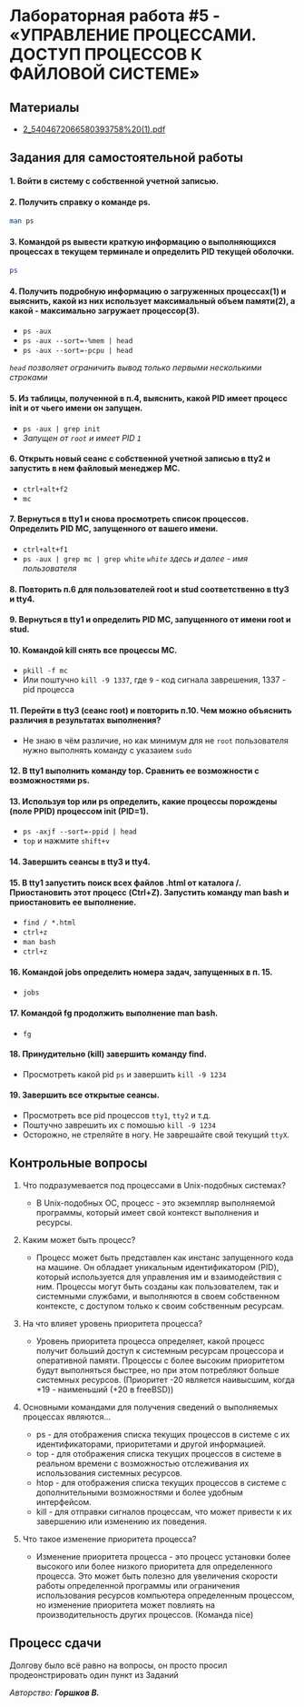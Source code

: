 # Лабораторная работа #5 - «УПРАВЛЕНИЕ ПРОЦЕССАМИ. ДОСТУП ПРОЦЕССОВ К ФАЙЛОВОЙ СИСТЕМЕ»

## Материалы
- [2_5404672066580393758%20(1).pdf](https://github.com/xarll/vpr/blob/main/items/os1/lab5/2_5404672066580393758%20(1).pdf)

## Задания для самостоятельной работы

#### 1. Войти в систему c собственной учетной записью.

#### 2. Получить справку o команде ps.
```sh
man ps
```

#### 3. Командой ps вывести краткую информацию o выполняющихся процессах в текущем терминале и определить PID текущей оболочки.
```sh
ps
```

#### 4. Получить подробную информацию o загруженных процессах(1) и выяснить, какой из них использует максимальный объем памяти(2), a какой - максимально загружает процессор(3).
- `ps -aux`
- `ps -aux --sort=-%mem | head`
- `ps -aux --sort=-pcpu | head`

*`head` позволяет ограничить вывод только первыми несколькими строками*

#### 5. Из таблицы, полученной в п.4, выяснить, какой PID имеет процесс init и от чьего имени он запущен.
- `ps -aux | grep init`
- *Запущен от `root` и имеет PID `1`*

#### 6. Открыть новый сеанс c собственной учетной записью в tty2 и запустить в нем файловый менеджер MC.
- `ctrl+alt+f2`
- `mc`

#### 7. Вернуться в tty1 и снова просмотреть список процессов. Определить PID MC, запущенного от вашего имени.
- `ctrl+alt+f1`
- `ps -aux | grep mc | grep white`
*`white` здесь и далее - имя пользователя*

#### 8. Повторить п.6 для пользователей root и stud соответственно в tty3 и tty4.
#### 9. Вернуться в tty1 и определить PID MC, запущенного от имени root и stud. 
#### 10. Командой kill снять все процессы MC.
- `pkill -f mc`
- Или поштучно `kill -9 1337`, где `9` - код сигнала заврешения, 1337 - pid процесса

#### 11. Перейти в tty3 (сеанс root) и повторить п.10. Чем можно объяснить различия в результатах выполнения?
- Не знаю в чём различие, но как минимум для не `root` пользователя нужно выполнять команду с указаием `sudo`

#### 12. В tty1 выполнить команду top. Сравнить ее возможности c возможностями ps.
#### 13. Используя top или ps определить, какие процессы порождены (поле PPID) процессом init (PID=1).
- `ps -axjf --sort=-ppid | head`
- `top` и нажмите `shift+v`

#### 14. Завершить сеансы в tty3 и tty4.
#### 15. В tty1 запустить поиск всех файлов .html от каталога /. Приостановить этот процесс (Ctrl+Z). Запустить команду man bash и приостановить ее выполнение.
- `find / *.html`
- `ctrl+z`
- `man bash`
- `ctrl+z`

#### 16. Командой jobs определить номера задач, запущенных в п. 15.
- `jobs`

#### 17. Командой fg продолжить выполнение man bash.
- `fg`

#### 18. Принудительно (kill) завершить команду find.
- Просмотреть какой pid `ps` и завершить `kill -9 1234`

#### 19. Завершить все открытые сеансы.
- Просмотреть все pid процессов `tty1`, `tty2` и т.д.
- Поштучно заврешить их с помошью `kill -9 1234`
- Осторожно, не стреляйте в ногу. Не заврешайте свой текущий `ttyX`.


## Контрольные вопросы
1. Что подразумевается под процессами в Unix-подобных системах?
    - В Unix-подобных ОС, процесс - это экземпляр выполняемой программы, который имеет свой контекст выполнения и ресурсы.
2. Каким может быть процесс?
    - Процесс может быть представлен как инстанс запущенного кода на машине. Он обладает уникальным идентификатором (PID), который используется для управления им и взаимодействия с ним. Процессы могут быть созданы как пользователем, так и системными службами, и выполняются в своем собственном контексте, с доступом только к своим собственным ресурсам.   
3. На что влияет уровень приоритета процесса?
    - Уровень приоритета процесса определяет, какой процесс получит больший доступ к системным ресурсам процессора и оперативной памяти. Процессы с более высоким приоритетом будут выполняться быстрее, но при этом потребляют больше системных ресурсов. (Приоритет -20 является наивысшим, когда +19 - наименьший (+20 в freeBSD))
4. Основными командами для получения сведений o выполняемых процессах являются…
    - ps - для отображения списка текущих процессов в системе с их идентификаторами, приоритетами и другой информацией.
    - top - для отображения списка текущих процессов в системе в реальном времени с возможностью отслеживания их использования системных ресурсов.
    - htop - для отображения списка текущих процессов в системе с дополнительными возможностями и более удобным интерфейсом.
    - kill - для отправки сигналов процессам, что может привести к их завершению или изменению их поведения.

5. Что такое изменение приоритета процесса?
    - Изменение приоритета процесса - это процесс установки более высокого или более низкого приоритета для определенного процесса. Это может быть полезно для увеличения скорости работы определенной программы или ограничения использования ресурсов компьютера определенным процессом, но изменение приоритета может повлиять на производительность других процессов. (Команда nice)
    
    
## Процесс сдачи
Долгову было всё равно на вопросы, он просто просил продеонстрировать один пункт из Заданий


*Авторство: **Горшков В.***
